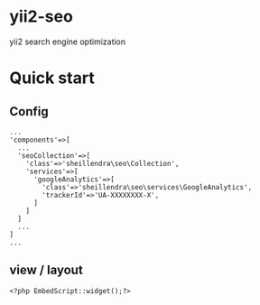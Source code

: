 yii2-seo
========

yii2 search engine optimization

Quick start
===========

Config
------
```
...
'components'=>[
  ...
  'seoCollection'=>[
    'class'=>'sheillendra\seo\Collection',
    'services'=>[
      'googleAnalytics'=>[
        'class'=>'sheillendra\seo\services\GoogleAnalytics',
        'trackerId'=>'UA-XXXXXXXX-X',
      ]
    ]
  ]
  ...
]
...
```

view / layout
----
```
<?php EmbedScript::widget();?>
```
